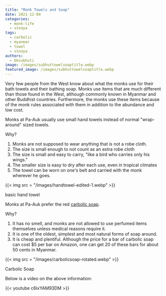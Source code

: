 ```yaml
---
title: "Monk Towels and Soap"
date: 2021-12-04
categories: 
  - monk-life
  - vinaya
tags: 
  - carbolic
  - myanmar
  - towel
  - vinaya
authors: 
  - bksubhuti
image: /images/subhuttowelsoaptitle.webp
featured_image: /images/subhuttowelsoaptitle.webp
---
```


Very few people from the West know about what the monks use for their bath towels and their bathing soap. Monks use items that are much different than those found in the West, although commonly known in Myanmar and other Buddhist countries. Furthermore, the monks use these items because of the monk rules associated with them in addition to the abundance and low cost.

Monks at Pa-Auk usually use small hand towels instead of normal "wrap-around" sized towels.

Why?

1. Monks are not supposed to wear anything that is not a robe cloth.
2. The size is small enough to not count as an extra robe cloth
3. The size is small and easy to carry, "like a bird who carries only his wings."
4. The smaller size is easy to dry after each use, even in tropical climates
5. The towel can be worn on one's belt and carried with the monk wherever he goes.

{{< img src = "/images/handtowel-edited-1.webp" >}}

basic hand towel

Monks at Pa-Auk prefer the red [carbolic soap](https://en.m.wikipedia.org/wiki/Carbolic_soap).

Why?

1. It has no smell, and monks are not allowed to use perfumed items themselves unless medical reasons require it.
2. It is one of the oldest, simplest and most natural forms of soap around.
3. It is cheap and plentiful. Although the price for a bar of carbolic soap can cost $5 per bar on Amazon, one can get 20 of these bars for about 50 cents in Myanmar.

{{< img src = "/images/carbolicsoap-rotated.webp" >}}

Carbolic Soap

Below is a video on the above information:

{{< youtube c6ixYAM93DM >}}
